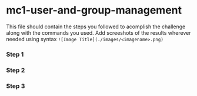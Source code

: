# mc1-user-and-group-management

This file should contain the steps you followed to acomplish the challenge along with the commands you used. Add screeshots of the results wherever needed using syntax ```![Image Title](./images/<imagename>.png)```

### Step 1

### Step 2

### Step 3
